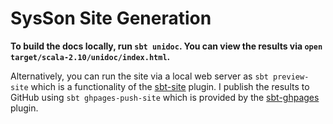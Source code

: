 # SysSon Site Generation

__To build the docs locally, run `sbt unidoc`. You can view the results via `open target/scala-2.10/unidoc/index.html`.__

Alternatively, you can run the site via a local web server as `sbt preview-site` which is a functionality of the [sbt-site](https://github.com/sbt/sbt-site) plugin. I publish the
 results to GitHub using `sbt ghpages-push-site` which is provided by the [sbt-ghpages](https://github.com/sbt/sbt-ghpages) plugin.
